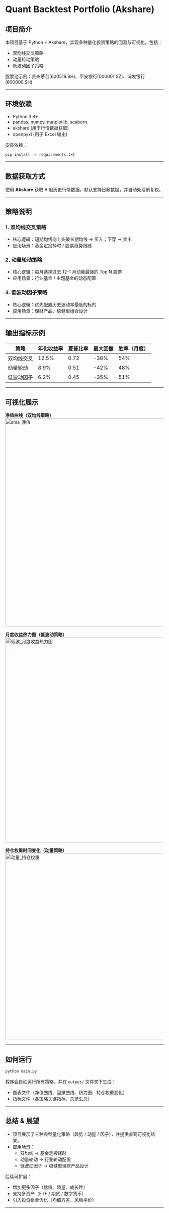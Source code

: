 # Quant Backtest Portfolio (Akshare)

## 项目简介
本项目基于 Python + Akshare，实现多种量化投资策略的回测与可视化，包括：
- 双均线交叉策略
- 动量轮动策略
- 低波动因子策略

股票池示例：贵州茅台(600519.SH)、平安银行(000001.SZ)、浦发银行(600000.SH)

---

## 环境依赖
- Python 3.8+
- pandas, numpy, matplotlib, seaborn
- akshare (用于行情数据获取)
- openpyxl (用于 Excel 输出)

安装依赖：
```bash
pip install -r requirements.txt
```

---

## 数据获取方式
使用 **Akshare** 获取 A 股历史行情数据。默认支持日频数据，并自动处理前复权。

---

## 策略说明

### 1. 双均线交叉策略
- 核心逻辑：短期均线向上突破长期均线 → 买入；下穿 → 卖出
- 应用场景：基金定投择时 / 股票趋势跟随

### 2. 动量轮动策略
- 核心逻辑：每月选择过去 12-1 月动量最强的 Top N 股票
- 应用场景：行业基金 / 主题基金的动态配置

### 3. 低波动因子策略
- 核心逻辑：优先配置历史波动率最低的标的
- 应用场景：理财产品、稳健型组合设计

---

## 输出指标示例

| 策略         | 年化收益率 | 夏普比率 | 最大回撤 | 胜率（月度） |
|--------------|------------|----------|----------|--------------|
| 双均线交叉   | 12.5%      | 0.72     | -38%     | 54%          |
| 动量轮动     | 8.9%       | 0.51     | -42%     | 48%          |
| 低波动因子   | 6.2%       | 0.45     | -35%     | 51%          |

---

## 可视化展示

**净值曲线（双均线策略）**
<img width="1249" height="660" alt="sma_净值" src="https://github.com/user-attachments/assets/720062ab-f23b-46ef-8406-81791c34c774" />


**月度收益热力图（低波动策略）**
<img width="1342" height="649" alt="低波_月度收益热力图" src="https://github.com/user-attachments/assets/90d663ea-89da-43ca-a7ee-b88e0d145051" />


**持仓权重时间变化（动量策略）**
<img width="1266" height="591" alt="动量_持仓权重" src="https://github.com/user-attachments/assets/4f006662-d2ab-449a-8bee-b03b46931ea0" />


---

## 如何运行
```bash
python main.py
```

程序会自动运行所有策略，并在 `output/` 文件夹下生成：
- 图表文件（净值曲线、回撤曲线、热力图、持仓权重变化）
- 指标文件（各策略关键指标、总览汇总）

---

## 总结 & 展望
- 项目展示了三种典型量化策略（趋势 / 动量 / 因子），并提供直观可视化结果。
- 应用场景：
  - 双均线 → 基金定投择时
  - 动量轮动 → 行业轮动配置
  - 低波动因子 → 稳健型理财产品设计

后续可扩展：
- 增加更多因子（估值、质量、成长性）
- 支持多资产（ETF / 期货 / 数字货币）
- 引入投资组合优化（均值方差、风险平价）

---
